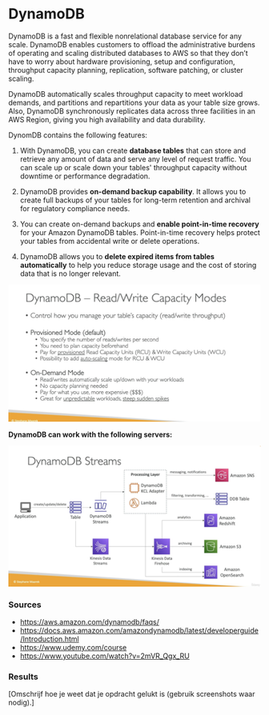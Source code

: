 # DynamoDB
DynamoDB is a fast and flexible nonrelational database service for any scale. DynamoDB enables customers to offload the administrative burdens of operating and scaling distributed databases to AWS so that they don’t have to worry about hardware provisioning, setup and configuration, throughput capacity planning, replication, software patching, or cluster scaling.  

DynamoDB automatically scales throughput capacity to meet workload demands, and partitions and repartitions your data as your table size grows. Also, DynamoDB synchronously replicates data across three facilities in an AWS Region, giving you high availability and data durability.

DynomDB contains the following features:  

1. With DynamoDB, you can create __database tables__ that can store and retrieve any amount of data and serve any level of request traffic. You can scale up or scale down your tables' throughput capacity without downtime or performance degradation.

2. DynamoDB provides __on-demand backup capability__. It allows you to create full backups of your tables for long-term retention and archival for regulatory compliance needs. 

3. You can create on-demand backups and __enable point-in-time recovery__ for your Amazon DynamoDB tables. Point-in-time recovery helps protect your tables from accidental write or delete operations.

4. DynamoDB allows you to __delete expired items from tables automatically__ to help you reduce storage usage and the cost of storing data that is no longer relevant.

![DynamoDB](../00_includes/06_AWS_III/15.DynamoDBModes.png) 

__DynamoDB can work with the following servers:__   

![DynamoDB](../00_includes/06_AWS_III/16.DynamoDBServers.png) 


### Sources
* https://aws.amazon.com/dynamodb/faqs/ 
* https://docs.aws.amazon.com/amazondynamodb/latest/developerguide/Introduction.html 
* https://www.udemy.com/course 
* https://www.youtube.com/watch?v=2mVR_Qgx_RU 


### Results
[Omschrijf hoe je weet dat je opdracht gelukt is (gebruik screenshots waar nodig).]